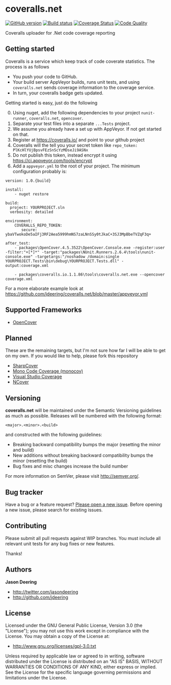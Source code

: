 coveralls.net
=============

[![GitHub version](https://badge.fury.io/gh/jdeering%2Fcoveralls.net.svg)](http://badge.fury.io/gh/jdeering%2Fcoveralls.net)
[![Build status](https://ci.appveyor.com/api/projects/status/yxp5vpnesuji5pbd/branch/master?svg=true)](https://ci.appveyor.com/project/jdeering/coveralls-net/branch/master)
[![Coverage Status](https://img.shields.io/coveralls/jdeering/coveralls.net.svg)](https://coveralls.io/r/jdeering/coveralls.net)
[![Code Quality](https://scan.coverity.com/projects/3856/badge.svg)](https://scan.coverity.com/projects/3856)

Coveralls uploader for .Net code coverage reporting



## Getting started

Coveralls is a service which keep track of code coverate statistics. The process is as follows

* You push your code to GitHub.
* Your build server AppVeyor builds, runs unit tests, and using `coveralls.net` sends coverage information to the coverage service.
* In turn, your coveralls badge gets updated.

Getting started is easy, just do the following

0. Using nuget, add the following dependencies to your project `nunit-runner`, `coveralls.net`, `opencover`.
1. Separate your test files into a separate `...Tests` project.
1. We assume you already have a set up with AppVeyor. If not get started on that.
2. Register at https://coveralls.io/ and point to your github project
3. Coveralls will the tell you your secret token like `repo_token: PlKcHlYUjBpsvFEzSnScYzMDseJi9ASNx`
4. Do not publish this token, instead encrypt it using https://ci.appveyor.com/tools/encrypt
5. Add a `appveyor.yml` to the root of your project. The minimum configuration probably is:

```
version: 1.0.{build}

install:
    - nuget restore
    
build:
  project: YOURPROJECT.sln
  verbosity: detailed

environment:
    COVERALLS_REPO_TOKEN:  
       secure: ybaVTwokoDe5aIFj3RF2Aea5999hmNS7zaLNnSSy0tJkaC+3SJ3MpBbeTVZqF3q+
 
after_test: 
    - packages\OpenCover.4.5.3522\OpenCover.Console.exe -register:user -filter:"+[*]*" -target:"packages\NUnit.Runners.2.6.4\tools\nunit-console.exe" -targetargs:"/noshadow /domain:single  YOURPROJECT.Tests\bin\debug\YOURPROJECT.Tests.dll" -output:coverage.xml
        
    - packages\coveralls.io.1.1.86\tools\coveralls.net.exe --opencover coverage.xml
```
 
For a more elaborate example look at https://github.com/jdeering/coveralls.net/blob/master/appveyor.yml
 

## Supported Frameworks

* [OpenCover](https://github.com/sawilde/opencover)

## Planned

These are the remaining targets, but I'm not sure how far I will be able to get on my own. If you would like to help, please
fork this repository

* [SharpCover](https://github.com/gaillard/SharpCover)
* [Mono Code Coverage (monocov)](http://www.mono-project.com/docs/debug+profile/profile/code-coverage/)
* [Visual Studio Coverage](http://msdn.microsoft.com/en-us/library/dd299398%28v=vs.90%29.aspx)
* [NCover](https://www.ncover.com/)

## Versioning

<b>coveralls.net</b> will be maintained under the Semantic Versioning guidelines as much as possible. Releases will be numbered with the following format:

`<major>.<minor>.<build>`

and constructed with the following guidelines:

* Breaking backward compatibility bumps the major (resetting the minor and build)
* New additions without breaking backward compatibility bumps the minor (resetting the build)
* Bug fixes and misc changes increase the build number

For more information on SemVer, please visit http://semver.org/.


## Bug tracker

Have a bug or a feature request? [Please open a new issue](https://github.com/jdeering/coveralls.net/issues). Before opening a new issue, please search for existing issues.


## Contributing

Please submit all pull requests against WIP branches. You must include all relevant unit tests for any bug fixes or new features.

Thanks!


## Authors

**Jason Deering**

+ http://twitter.com/jasondeering
+ http://github.com/jdeering

## License

Licensed under the GNU General Public License, Version 3.0 (the "License"); you may not use this work except in compliance with the License. You may obtain a copy of the License at:

* http://www.gnu.org/licenses/gpl-3.0.txt

Unless required by applicable law or agreed to in writing, software distributed under the License is distributed on an "AS IS" BASIS, WITHOUT WARRANTIES OR CONDITIONS OF ANY KIND, either express or implied. See the License for the specific language governing permissions and limitations under the License.
